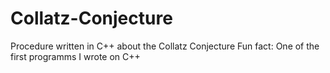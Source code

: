 Collatz-Conjecture
==================

Procedure written in C++ about the Collatz Conjecture
Fun fact: One of the first programms I wrote on C++

